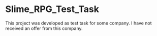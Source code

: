 # Slime_RPG_Test_Task
 
This project was developed as test task for some company. I have not received an offer from this company.

